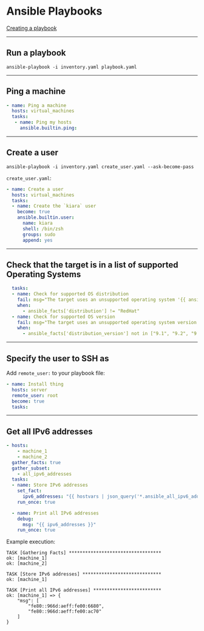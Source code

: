 # Ansible Playbooks
[Creating a playbook](https://docs.ansible.com/ansible/latest/getting_started/get_started_playbook.html)

---

## Run a playbook
```
ansible-playbook -i inventory.yaml playbook.yaml
```

---

## Ping a machine
```yaml
- name: Ping a machine
  hosts: virtual_machines
  tasks:
   - name: Ping my hosts
     ansible.builtin.ping:
```

---

## Create a user
```
ansible-playbook -i inventory.yaml create_user.yaml --ask-become-pass
```
`create_user.yaml`:
```yaml
- name: Create a user
  hosts: virtual_machines
  tasks:
  - name: Create the `kiara` user
    become: true
    ansible.builtin.user:
      name: kiara
      shell: /bin/zsh
      groups: sudo
      append: yes
```

---

## Check that the target is in a list of supported Operating Systems
```yaml
  tasks:
  - name: Check for supported OS distribution
    fail: msg="The target uses an unsupported operating system '{{ ansible_distribution}}'."
    when:
      - ansible_facts['distribution'] != "RedHat"
  - name: Check for supported OS version
    fail: msg="The target uses an unsupported operating system version '{{ ansible_facts['distribution_version']}}'."
    when:
      - ansible_facts['distribution_version'] not in ["9.1", "9.2", "9.3"]
```

---

## Specify the user to SSH as

Add `remote_user:` to your playbook file:
```yaml
- name: Install thing
  hosts: server
  remote_user: root
  become: true
  tasks:
```

---

## Get all IPv6 addresses
```yaml
- hosts:
    - machine_1
    - machine_2
  gather_facts: true
  gather_subset:
    - all_ipv6_addresses
  tasks:
  - name: Store IPv6 addresses
    set_fact:
      ipv6_addresses: "{{ hostvars | json_query('*.ansible_all_ipv6_addresses[]') | sort}}"
    run_once: true

  - name: Print all IPv6 addresses
    debug:
      msg: "{{ ipv6_addresses }}"
    run_once: true
```
Example execution:
```
TASK [Gathering Facts] **********************************
ok: [machine_1]
ok: [machine_2]

TASK [Store IPv6 addresses] *****************************
ok: [machine_1]

TASK [Print all IPv6 addresses] *************************
ok: [machine_1] => {
    "msg": [
        "fe80::966d:aeff:fe00:6680",
        "fe80::966d:aeff:fe00:ac70"
    ]
}
```
